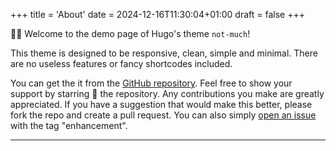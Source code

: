 +++
title = 'About'
date = 2024-12-16T11:30:04+01:00
draft = false
+++

👋🏻 Welcome to the demo page of Hugo's theme `not-much`!

This theme is designed to be responsive, clean, simple and minimal. There are no useless features or fancy shortcodes included.

You can get the it from the [GitHub repository](https://github.com/imgios/not-much). Feel free to show your support by starring 🌟 the repository. Any contributions you make are greatly appreciated. If you have a suggestion that would make this better, please fork the repo and create a pull request. You can also simply [open an issue](https://github.com/imgios/not-much/issues/new?labels=enhancement) with the tag "enhancement".

---
